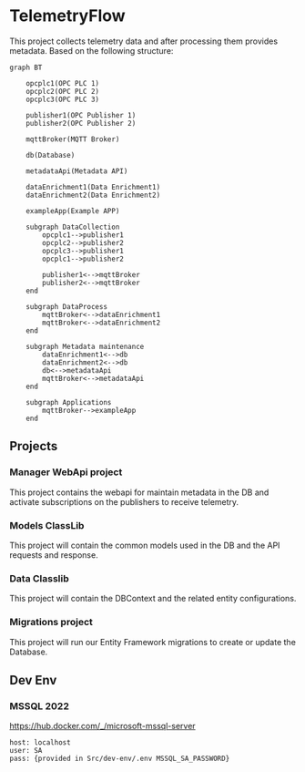 # TelemetryFlow

This project collects telemetry data and after processing them provides
metadata. Based on the following structure:

```mermaid
graph BT

    opcplc1(OPC PLC 1)
    opcplc2(OPC PLC 2)
    opcplc3(OPC PLC 3)

    publisher1(OPC Publisher 1)
    publisher2(OPC Publisher 2)

    mqttBroker(MQTT Broker)

    db(Database)

    metadataApi(Metadata API)

    dataEnrichment1(Data Enrichment1)
    dataEnrichment2(Data Enrichment2)

    exampleApp(Example APP)

    subgraph DataCollection
        opcplc1-->publisher1
        opcplc2-->publisher2
        opcplc3-->publisher1
        opcplc1-->publisher2

        publisher1<-->mqttBroker
        publisher2<-->mqttBroker
    end

    subgraph DataProcess 
        mqttBroker<-->dataEnrichment1
        mqttBroker<-->dataEnrichment2
    end

    subgraph Metadata maintenance
        dataEnrichment1<-->db
        dataEnrichment2<-->db
        db<-->metadataApi
        mqttBroker<-->metadataApi
    end

    subgraph Applications 
        mqttBroker-->exampleApp
    end
```

## Projects

### Manager WebApi project

This project contains the webapi for maintain metadata in the DB and activate subscriptions on the publishers to receive telemetry.

### Models ClassLib

This project will contain the common models used in the DB and the API requests and response.

### Data Classlib

This project will contain the DBContext and the related entity configurations.

### Migrations project

This project will run our Entity Framework migrations to create or update the Database.


## Dev Env

### MSSQL 2022

https://hub.docker.com/_/microsoft-mssql-server

```
host: localhost
user: SA
pass: {provided in Src/dev-env/.env MSSQL_SA_PASSWORD}
```

